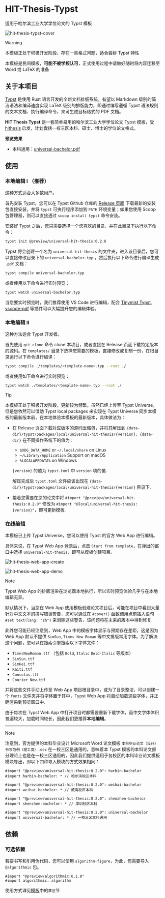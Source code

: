 # HIT-Thesis-Typst

适用于哈尔滨工业大学学位论文的 Typst 模板

![hit-thesis-typst-cover](https://vonbrank-images.oss-cn-hangzhou.aliyuncs.com/20240426-HIT-Thesis-Typst/hit-thesis-typst-development-cover-01.jpg)

> [!WARNING]
> 本模板正处于积极开发阶段，存在一些格式问题，适合尝鲜 Typst 特性
> 
> 本模板是民间模板，**可能不被学校认可**，正式使用过程中请做好随时将内容迁移至 Word 或 LaTeX 的准备

## 关于本项目

[Typst](https://typst.app/) 是使用 Rust 语言开发的全新文档排版系统，有望以 Markdown 级别的简洁语法和编译速度实现 LaTeX 级别的排版能力，即通过编写遵循 Typst 语法规则的文本文档、执行编译命令，来可生成目标格式的 PDF 文档。

**HIT Thesis Typst** 是一套简单易用的哈尔滨工业大学学位论文 Typst 模板，受 [hithesis](https://github.com/hithesis/hithesis) 启发，计划囊括一校三区本科、硕士、博士的学位论文格式。

**预览效果**

- 本科通用：[universal-bachelor.pdf](https://github.com/chosertech/HIT-Thesis-Typst/blob/build/universal-bachelor.pdf)

## 使用

### 本地编辑 Ⅰ （推荐）

这种方式适合大多数用户。

首先安装 Typst，您可以在 Typst Github 仓库的 [Release 页面](https://github.com/typst/typst/releases/) 下载最新的安装包直接安装，并将 `typst` 可执行程序添加到 `PATH` 环境变量；如果您使用 Scoop 包管理器，则可以直接通过 `scoop install typst` 命令安装。

安装好 Typst 之后，您只需要选择一个您喜欢的目录，并在此目录下执行以下命令：

```sh
typst init @preview/universal-hit-thesis:0.2.0
```

Typst 将会创建一个名为 `universal-hit-thesis` 的文件夹，进入该目录后，您可以直接修改目录下的 `universal-bachelor.typ` ，然后执行以下命令进行编译生成 `.pdf` 文档：

```sh
typst compile universal-bachelor.typ
```

或者使用以下命令进行实时预览：

```sh
typst watch universal-bachelor.typ
```

当您要实时预览时，我们推荐使用 VS Code 进行编辑，配合 [Tinymist Typst](https://marketplace.visualstudio.com/items?itemName=nvarner.typst-lsp), [vscode-pdf](https://marketplace.visualstudio.com/items?itemName=tomoki1207.pdf) 等插件可以大幅提升您的编辑体验。

### 本地编辑 Ⅱ

这种方法适合 Typst 开发者。

首先使用 `git clone` 命令 clone 本项目，或者直接在 Release 页面下载特定版本的源码。在 `templates/` 目录下选择您需要的模板，直接修改或复制一份，在根目录运行以下命令进行编译：

```sh
typst compile ./templates/<template-name>.typ --root ./
```

或者使用如下命令进行实时预览：

```sh
typst watch ./templates/<template-name>.typ --root ./
```

> [!TIP]
> 本模板正处于积极开发阶段，更新较为频繁，虽然已经上传至 Typst Universe，但是您依然可以借助 Typst local packages 来实现在 Typst Universe 同步本模板的最新版本前，在本地体验本模板的最新版本，具体做法为：
> - 在 Release 页面下载对应版本的源码压缩包，并将其解压到 `{data-dir}/typst/packages/local/universal-hit-thesis/{version}`，`{data-dir}` 在不同操作系统下的值为：
>   - `$XDG_DATA_HOME` or `~/.local/share` on Linux
>   - `~/Library/Application` Support on macOS
>   - `%LOCALAPPDATA%` on Windows
>   
>   `{version}` 的值为 `typst.toml` 中 `version` 项的值.
>   
>   解压完成后 `typst.toml` 文件应该出现在 `{data-dir}/typst/packages/local/universal-hit-thesis/{version}` 目录下.
>
> - 接着您需要在您的论文中将 `#import "@preview/universal-hit-thesis:0.2.0"` 修改为 `#import "@local/universal-hit-thesis:{version}"`，即可更新模板.

### 在线编辑

本模板已上传 Typst Universe，您可以使用 Typst 的官方 Web App 进行编辑。

具体来说，在 Typst Web App 登录后，点击 `Start from template`，在弹出的窗口中选择 `universal-hit-thesis`，即可从模板创建项目。

![hit-thesis-web-app-create](https://vonbrank-images.oss-cn-hangzhou.aliyuncs.com/20240426-HIT-Thesis-Typst/hit-thesis-web-app-create.jpg)

![hit-thesis-web-app-demo](https://vonbrank-images.oss-cn-hangzhou.aliyuncs.com/20240426-HIT-Thesis-Typst/hit-thesis-web-app-demo.jpg)

> [!NOTE]
>
> Typst Web App 的排版渲染在浏览器本地执行，所以实时预览体验几乎与在本地编辑无异。
> 
> 默认情况下，当您在 Web App 使用模板创建论文项目后，可能在项目中看到大量针对中文文本的拼写错误警告，您可以通过在 `#cover()` 函数调用点前插入语句 `#set text(lang: "zh")` 来消除这些警告，该问题将在未来的版本中得到修复.
> 
> 此外您可能已经注意到，Web App 中的模板字体显示与预期存在差距，这是因为 Web App 默认不提供 `SimSun`, `Times New Roman` 等中文排版常用字体。为了解决这个问题，您可以在搜索引擎搜索以下字体文件：
> 
> - `TimesNewRoman.ttf` （包括 `Bold`, `Italic` `Bold-Italic` 等版本）
> - `SimSun.ttf`
> - `SimHei.ttf`
> - `Kaiti.ttf`
> - `Consolas.ttf`
> - `Courier New.ttf`
> 
> 并将这些文件手动上传至 Web App 项目根目录中，或为了目录整洁，可以创建一个 `fonts` 文件夹并将字体置于其中，Typst Web App 将自动加载这些字体，并正确渲染到预览窗口中.
> 
> 由于每次在 Typst Web App 中打开项目时都需要重新下载字体，而中文字体体积普遍较大，加载时间较长，因此我们更推荐**本地编辑**。

---

> [!NOTE]
> 注意到，官方提供的本科毕业设计 Microsoft Word 论文模板 `本科毕业论文（设计）书写范例（理工类）.doc` 在一校三区是通用的，意味着本 Typst 模板的本科论文部分理论上也是在一校三区通用的，因此我们提供适用于各校区的本科毕业论文模板模块导出，即以下四种导入模块的方式效果相同：
> ```typ
> #import "@preview/universal-hit-thesis:0.2.0": harbin-bachelor
> #import harbin-bachelor: * // 哈尔滨校区本科
> ```
> ```typ
> #import "@preview/universal-hit-thesis:0.2.0": weihai-bachelor
> #import weihai-bachelor: * // 威海校区本科
> ```
> ```typ
> #import "@preview/universal-hit-thesis:0.2.0": shenzhen-bachelor
> #import shenzhen-bachelor: * // 深圳校区本科
> ```
> ```typ
> #import "@preview/universal-hit-thesis:0.2.0": universal-bachelor
> #import universal-bachelor: * // 一校三区本科通用
> ```

## 依赖

### 可选依赖

若要书写和引用伪代码，您可以使用 `algorithm-figure`，为此，您需要导入 `@algorithmic` 包。

```typ
#import "@preview/algorithmic:0.1.0"
#import algorithmic: algorithm
```

使用方式详见[模板](https://github.com/chosertech/HIT-Thesis-Typst/blob/main/templates/universal-bachelor.typ)中的`算法`节
